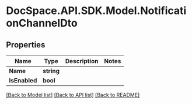 # DocSpace.API.SDK.Model.NotificationChannelDto

## Properties

Name | Type | Description | Notes
------------ | ------------- | ------------- | -------------
**Name** | **string** |  | 
**IsEnabled** | **bool** |  | 

[[Back to Model list]](../README.md#documentation-for-models) [[Back to API list]](../README.md#documentation-for-api-endpoints) [[Back to README]](../README.md)


